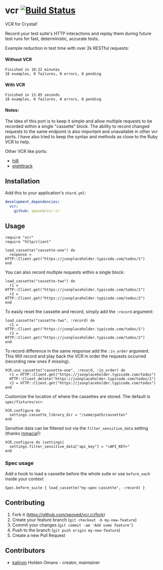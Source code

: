 # vcr [![Build Status](https://travis-ci.org/spoved/vcr.cr.svg?branch=master)](https://travis-ci.org/spoved/vcr.cr)

VCR for Crystal!

Record your test suite's HTTP interactions and replay them during future test runs for fast, deterministic, accurate tests.

Example reduction in test time with over 2k RESTful requests:

#### Without VCR

```
Finished in 10:22 minutes
18 examples, 0 failures, 0 errors, 0 pending
```

#### With VCR

```
Finished in 13.05 seconds
18 examples, 0 failures, 0 errors, 0 pending
```

#### Notes:

The idea of this port is to keep it simple and allow multiple requests to be recorded within a single "cassette" block. The ability to record changed requests to the same endpoint is also important and unavailable in other vcr ports. I have also tried to keep the syntax and methods as close to the Ruby VCR to help.

Other VCR like ports:

- [hi8](https://github.com/vonKingsley/hi8.cr)
- [eighttrack](https://github.com/russ/eighttrack)

## Installation

Add this to your application's `shard.yml`:

```yaml
development_dependencies:
  vcr:
    github: spoved/vcr.cr
```

## Usage

```crystal
require "vcr"
require "http/client"

load_cassette("cassette-one") do
  response = HTTP::Client.get("https://jsonplaceholder.typicode.com/todos/1")
end
```

You can also record multiple requests within a single block:

```crystal
load_cassette("cassette-two") do
  r1 = HTTP::Client.get("https://jsonplaceholder.typicode.com/todos/1")
  r2 = HTTP::Client.get("https://jsonplaceholder.typicode.com/todos/2")
end
```

To easily reset the cassette and record, simply add the `:record` argument:

```crystal
load_cassette("cassette-two", :record) do
  r1 = HTTP::Client.get("https://jsonplaceholder.typicode.com/todos/1")
  r2 = HTTP::Client.get("https://jsonplaceholder.typicode.com/todos/2")
end
```

To record difference in the same response add the `:in_order` argument. This Will
record and play back the VCR in order the requests occurred (recording new ones if missing).

```crystal
VCR.use_cassette("cassette-one", :record, :in_order) do
  r1 = HTTP::Client.get("https://jsonplaceholder.typicode.com/todos")
  HTTP::Client.delete("https://jsonplaceholder.typicode.com/todos/1")
  r2 = HTTP::Client.get("https://jsonplaceholder.typicode.com/todos")
end
```

Customize the location of where the cassettes are stored. The default is `spec/fixtures/vcr`.

```crystal
VCR.configure do
  settings.cassette_library_dir = "/some/path/cassettes"
end
```

Sensitive data can be filtered out via the `filter_sensitive_data` setting (thanks [mmacia](https://github.com/mmacia)!):

```crystal
VCR.configure do |settings|
  settings.filter_sensitive_data["api_key"] = "<API_KEY>"
end
```

### Spec usage

Add a hook to load a cassette before the whole suite or use `before_each` inside your context

```crystal
Spec.before_suite { load_cassette("my-spec-cassette", :record) }
```

## Contributing

1. Fork it (<https://github.com/spoved/vcr.cr/fork>)
2. Create your feature branch (`git checkout -b my-new-feature`)
3. Commit your changes (`git commit -am 'Add some feature'`)
4. Push to the branch (`git push origin my-new-feature`)
5. Create a new Pull Request

## Contributors

- [kalinon](https://github.com/kalinon) Holden Omans - creator, maintainer
